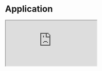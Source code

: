 # Application
<iframe src="https://raakash.shinyapps.io/Wordle_v2/" width: 100%; height: 500px;">


